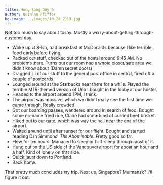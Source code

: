 ```yaml
---
title: Hong Kong Day 6
author: Quinlan Pfiffer
bg-image: ../images/10_28_2013.jpg
---
```


Not too much to say about today. Mostly a worry-about-getting-through-customs
day.

* Woke up at 8-ish, had breakfast at McDonalds because I like terrible food
  early before flying.
* Packed our stuff, checked out of the hostel around 9:45 AM. No problems there.
  Turns out our room had a whole closet/safe area we didn't know about (Damn
secret doors)
* Dragged all of our stuff to the general post office in central, fired off a
  couple of postcards.
* Lounged around at the Starbucks near there for a while. Played the terrible
  MTR-themed version of Uno I bought in the lobby at our hostel.
* Headed to the airport around 1PM, I think.
* The airport was massive, which we didn't really see the first time we came
  through. Really crowded.
* Got our boarding passes, wandered around in search of food. Bought some
  no-name fried rice, Claire had some kind of curried beef brisket.
* Hiked out to our gate, which was way the hell near the end of the airport.
* Waited around until after sunset for our flight. Bought and started reading
  Dan Simmons' _The Abominable_. Pretty good so far.
* Flew for ten hours. Managed to sleep or half-sleep through most of it.
* Hung out on the US side of the Vancouver airport for about an hour and a half.
  Kind of lonely on that side.
* Quick jaunt down to Portland.
* Back home.

That pretty much concludes my trip. Next up, Singapore? Murmansk? I'll figure it
out.
